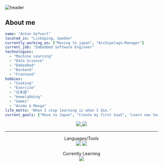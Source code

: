 ![header](https://capsule-render.vercel.app/api?type=waving&height=250&color=09aba8&text=“Develop%20a%20passion%20for%20learning.-nl-%20If%20you%20do,%20you%20will%20never%20cease%20to%20grow.”%20&fontSize=40&fontAlign=50&fontAlignY=22&desc=-%20Anthony%20J.%20D’Angelo&descAlign=78&descAlignY=52&fontColor=a5f0ee)

## About me
```yaml
name: "Anton Gefvert"
located_in: "Linköping, Sweden"
currently_working_on: ["Moving to japan", "Archipelago-Manager"]
current_job: "Embedded Software Engineer"
technologies:
  - "Machine Learning"
  - "Data Science"
  - "Embedded"
  - "Backend"
  - "Frontend"
hobbies:
  - "Cooking"
  - "Exercise"
  - "日本語"
  - "Homelabbing"
  - "Games"
  - "Anime & Manga"
life_motto: "When I stop learning is when I die."
current_goals: ["Move to Japan", "Create my first SaaS", "Learn new techologies"]
```

<div align="center">
  <a href="mailto:anton.gefvert@gmail.com">
    <img src="https://img.shields.io/badge/Gmail-333333?style=for-the-badge&logo=gmail&logoColor=red" />
  </a>
  <a href="https://linkedin.com/in/anton-gefvert" target="_blank">
    <img src="https://img.shields.io/badge/LinkedIn-0077B5?style=for-the-badge&logo=linkedin&logoColor=white" target="_blank" />
  </a>
</div>

<hr>


<p align="center">
  Languages/Tools<br>
  <img src="https://skillicons.dev/icons?i=python,c,javascript,cpp,html,css,bash,latex,linux,tensorflow" />
  <img src="https://skillicons.dev/icons?i=react,postgres,debian,arch,docker,vim,git,github,sklearn" />
</p>
<p align="center">
  Currently Learning<br>
  <img src="https://skillicons.dev/icons?i=fastapi,githubactions,nextjs,nodejs,prometheus,grafana,tailwind,ts,vite,aws,discordjs" />
</p>


